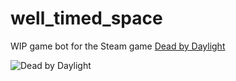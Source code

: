 # well_timed_space

WIP game bot for the Steam game [Dead by Daylight](https://store.steampowered.com/app/381210/Dead_by_Daylight/)

![Dead by Daylight](https://assets.deadbydaylight.com/DBD_Website_Keyart_d3b7a9628d.jpg)
